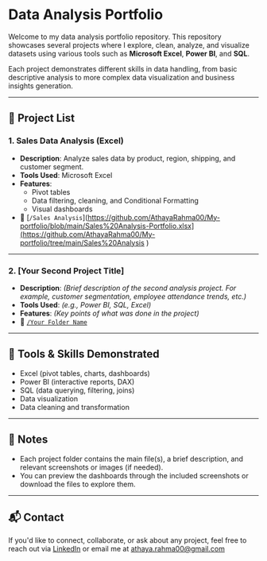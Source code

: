 # Data Analysis Portfolio

Welcome to my data analysis portfolio repository. This repository showcases several projects where I explore, clean, analyze, and visualize datasets using various tools such as **Microsoft Excel**, **Power BI**, and **SQL**.

Each project demonstrates different skills in data handling, from basic descriptive analysis to more complex data visualization and business insights generation.

---

## 📁 Project List

### 1. **Sales Data Analysis (Excel)**
- **Description**: Analyze sales data by product, region, shipping, and customer segment. 
- **Tools Used**: Microsoft Excel
- **Features**:
  - Pivot tables
  - Data filtering, cleaning, and Conditional Formatting
  - Visual dashboards
- 📂 [`/Sales Analysis`](https://github.com/AthayaRahma00/My-portfolio/blob/main/Sales%20Analysis-Portfolio.xlsx](https://github.com/AthayaRahma00/My-portfolio/tree/main/Sales%20Analysis )

---

### 2. **[Your Second Project Title]**
- **Description**: *(Brief description of the second analysis project. For example, customer segmentation, employee attendance trends, etc.)*
- **Tools Used**: *(e.g., Power BI, SQL, Excel)*
- **Features**: *(Key points of what was done in the project)*
- 📂 [`/Your Folder Name`](./Your%20Folder%20Name)

---

## 🧰 Tools & Skills Demonstrated
- Excel (pivot tables, charts, dashboards)
- Power BI (interactive reports, DAX)
- SQL (data querying, filtering, joins)
- Data visualization 
- Data cleaning and transformation

---

## 📌 Notes
- Each project folder contains the main file(s), a brief description, and relevant screenshots or images (if needed).
- You can preview the dashboards through the included screenshots or download the files to explore them.

---

## 📬 Contact
If you'd like to connect, collaborate, or ask about any project, feel free to reach out via [LinkedIn](https://linkedin.com/in/athaya-rahma-puteri) or email me at athaya.rahma00@gmail.com 
